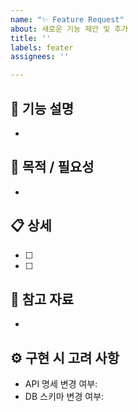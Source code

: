 ```yaml
---
name: "✨ Feature Request"
about: 새로운 기능 제안 및 추가
title: ''
labels: feater
assignees: ''

---
```


## 📄 기능 설명
<!-- 구현하고자 하는 기능에 대해 간단히 작성해주세요 -->
- 

## 🎯 목적 / 필요성
<!-- 해당 기능이 왜 필요한지, 어떤 문제를 해결하는지 -->
- 

## 📋 상세
<!-- 구체적인 기능 동작 방식 -->
- [ ] 
- [ ] 

## 🔗 참고 자료
<!-- 관련 문서, 링크, 레퍼런스 -->
- 

## ⚙️ 구현 시 고려 사항
- API 명세 변경 여부:
- DB 스키마 변경 여부:
